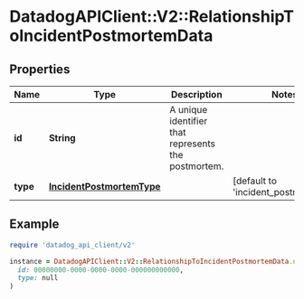# DatadogAPIClient::V2::RelationshipToIncidentPostmortemData

## Properties

| Name     | Type                                                    | Description                                         | Notes                                       |
| -------- | ------------------------------------------------------- | --------------------------------------------------- | ------------------------------------------- |
| **id**   | **String**                                              | A unique identifier that represents the postmortem. |                                             |
| **type** | [**IncidentPostmortemType**](IncidentPostmortemType.md) |                                                     | [default to &#39;incident_postmortems&#39;] |

## Example

```ruby
require 'datadog_api_client/v2'

instance = DatadogAPIClient::V2::RelationshipToIncidentPostmortemData.new(
  id: 00000000-0000-0000-0000-000000000000,
  type: null
)
```

